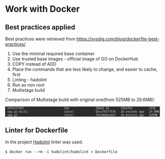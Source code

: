# Work with Docker

## Best practices applied

Best practices were retrieved from <https://sysdig.com/blog/dockerfile-best-practices/>

1. Use the minimal required base container
2. Use trusted base images - official image of GO on DockerHub
3. COPY instead of ADD
4. Place the commands that are less likely to change, and easier to cache, first
5. Linting - hadolint
6. Run as non root
7. Multistage build

Comparison of Multistage build with original one(from 525MB to 29.6MB):

![comparison](images/comparison.png)

## Linter for Dockerfile

In the project [Hadolint](https://github.com/hadolint/hadolint) linter was used.

`` $ docker run --rm -i hadolint/hadolint < Dockerfile ``
